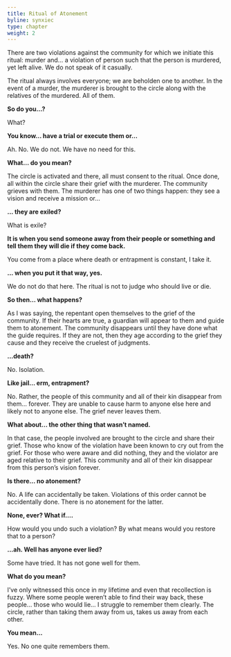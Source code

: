 ```yaml
---
title: Ritual of Atonement
byline: synxiec
type: chapter
weight: 2
---
```


There are two violations against the community for which we initiate this ritual: murder and… a violation of person such that the person is murdered, yet left alive. We do not speak of it casually.

The ritual always involves everyone; we are beholden one to another. In the event of a murder, the murderer is brought to the circle along with the relatives of the murdered. All of them.

**So do you…?**

What?

**You know… have a trial or execute them or…**

Ah. No. We do not. We have no need for this.

**What… do you mean?**

The circle is activated and there, all must consent to the ritual. Once done, all within the circle share their grief with the murderer. The community grieves with them. The murderer has one of two things happen: they see a vision and receive a mission or…

**... they are exiled?**

What is exile?

**It is when you send someone away from their people or something and tell them they will die if they come back.**

You come from a place where death or entrapment is constant, I take it.

**... when you put it that way, yes.**

We do not do that here. The ritual is not to judge who should live or die.

**So then… what happens?**

As I was saying, the repentant open themselves to the grief of the community. If their hearts are true, a guardian will appear to them and guide them to atonement. The community disappears until they have done what the guide requires. If they are not, then they age according to the grief they cause and they receive the cruelest of judgments.

**...death?**

No. Isolation.

**Like jail… erm, entrapment?**

No. Rather, the people of this community and all of their kin disappear from them… forever. They are unable to cause harm to anyone else here and likely not to anyone else. The grief never leaves them.

**What about… the other thing that wasn’t named.**

In that case, the people involved are brought to the circle and share their grief. Those who know of the violation have been known to cry out from the grief. For those who were aware and did nothing, they and the violator are aged relative to their grief. This community and all of their kin disappear from this person’s vision forever.

**Is there… no atonement?**

No. A life can accidentally be taken. Violations of this order cannot be accidentally done. There is no atonement for the latter.

**None, ever? What if….**

How would you undo such a violation? By what means would you restore that to a person?

**...ah. Well has anyone ever lied?**

Some have tried. It has not gone well for them.

**What do you mean?**

I’ve only witnessed this once in my lifetime and even that recollection is fuzzy. Where some people weren’t able to find their way back, these people… those who would lie… I struggle to remember them clearly. The circle, rather than taking them away from us, takes us away from each other.

**You mean…**

Yes. No one quite remembers them.